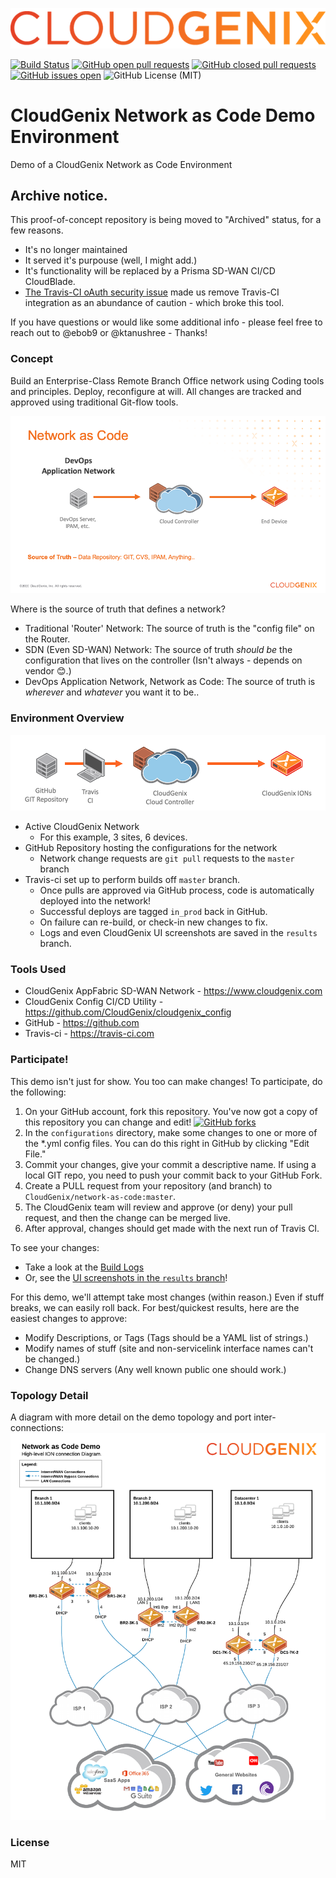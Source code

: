 [![CloudGenix Logo](https://raw.githubusercontent.com/CloudGenix/network-as-code/master/scripts/images/CloudGenix_Logo.png)](https://www.cloudgenix.com)

[![Build Status](https://travis-ci.com/CloudGenix/network-as-code.svg?branch=master)](https://travis-ci.com/CloudGenix/network-as-code)
[![GitHub open pull requests](https://img.shields.io/github/issues-pr-raw/CloudGenix/network-as-code.svg)](https://github.com/CloudGenix/network-as-code/pulls)
[![GitHub closed pull requests](https://img.shields.io/github/issues-pr-closed-raw/CloudGenix/network-as-code?color=brightgreen)](https://github.com/CloudGenix/network-as-code/pulls?utf8=%E2%9C%93&q=is%3Apr+is%3Aclosed)
[![GitHub issues open](https://img.shields.io/github/issues/CloudGenix/network-as-code.svg)](https://github.com/CloudGenix/network-as-code/issues)
![GitHub License (MIT)](https://img.shields.io/github/license/CloudGenix/network-as-code?color=brightgreen)
# CloudGenix Network as Code Demo Environment
Demo of a CloudGenix Network as Code Environment

## Archive notice.
This proof-of-concept repository is being moved to "Archived" status, for a few reasons.
* It's no longer maintained
* It served it's purpouse (well, I might add.)
* It's functionality will be replaced by a Prisma SD-WAN CI/CD CloudBlade.
* [The Travis-CI oAuth security issue](https://github.blog/2022-04-15-security-alert-stolen-oauth-user-tokens/) made us remove Travis-CI integration as an abundance of caution - which broke this tool.

If you have questions or would like some additional info - please feel free to reach out to @ebob9 or @ktanushree - Thanks!


### Concept
Build an Enterprise-Class Remote Branch Office network using Coding tools and principles. Deploy, reconfigure at will.
All changes are tracked and approved using traditional Git-flow tools.

![Network as Code](https://raw.githubusercontent.com/CloudGenix/network-as-code/master/scripts/images/network-as-code.png)

Where is the source of truth that defines a network?
 - Traditional 'Router' Network: The source of truth is the "config file" on the Router.
 - SDN (Even SD-WAN) Network: The source of truth *should be* the configuration that lives on the controller (Isn't always - depends on vendor 😊.) 
 - DevOps Application Network, Network as Code: The source of truth is *wherever* and *whatever* you want it to be..

### Environment Overview

![Demo Overview](https://raw.githubusercontent.com/CloudGenix/network-as-code/master/scripts/images/Demo-Overview.png)

* Active CloudGenix Network
  * For this example, 3 sites, 6 devices. 
* GitHub Repository hosting the configurations for the network
  * Network change requests are `git pull` requests to the `master` branch
* Travis-ci set up to perform builds off `master` branch.
  * Once pulls are approved via GitHub process, code is automatically deployed into the network!
  * Successful deploys are tagged `in_prod` back in GitHub.
  * On failure can re-build, or check-in new changes to fix.
  * Logs and even CloudGenix UI screenshots are saved in the `results` branch.
  
### Tools Used
 - CloudGenix AppFabric SD-WAN Network - <https://www.cloudgenix.com>
 - CloudGenix Config CI/CD Utility - <https://github.com/CloudGenix/cloudgenix_config>
 - GitHub - <https://github.com>
 - Travis-ci - <https://travis-ci.com>

### Participate!
This demo isn't just for show. You too can make changes! To participate, do the following:
1. On your GitHub account, fork this repository. You've now got a copy of this repository you can change and edit! [![GitHub forks](https://img.shields.io/github/forks/CloudGenix/network-as-code?style=social)](https://github.com/CloudGenix/network-as-code/fork)
2. In the `configurations` directory, make some changes to one or more of the *.yml config files. You can do this right in GitHub by clicking "Edit File."
3. Commit your changes, give your commit a descriptive name. If using a local GIT repo, you need to push your commit back to your GitHub Fork.
4. Create a PULL request from your repository (and branch) to `CloudGenix/network-as-code:master`.  
3. The CloudGenix team will review and approve (or deny) your pull request, and then the change can be merged live.
4. After approval, changes should get made with the next run of Travis CI. 

To see your changes:
* Take a look at the [Build Logs](https://travis-ci.com/CloudGenix/network-as-code) 
* Or, see the [UI screenshots in the `results` branch](https://github.com/CloudGenix/network-as-code/tree/results/screenshots)!

For this demo, we'll attempt take most changes (within reason.) Even if stuff breaks, we can easily roll back.
For best/quickest results, here are the easiest changes to approve:
* Modify Descriptions, or Tags (Tags should be a YAML list of strings.)
* Modify names of stuff (site and non-servicelink interface names can't be changed.)
* Change DNS servers (Any well known public one should work.)

### Topology Detail

A diagram with more detail on the demo topology and port inter-connections:
![Topology Overview](https://raw.githubusercontent.com/CloudGenix/network-as-code/master/scripts/images/Topology-Overview.png)

### License
MIT



